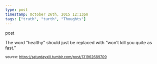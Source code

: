 ```yaml
---
type: post
timestamp: October 26th, 2015 12:13pm
tags: ["truth", "turth", "Thoughts"]
---
```

post

                    
The word “healthy” should just be replaced with “won’t kill you quite as fast.”

                
                
                
                
                
                
                                
<small>source: https://saturdayxiii.tumblr.com/post/131962689709</small>